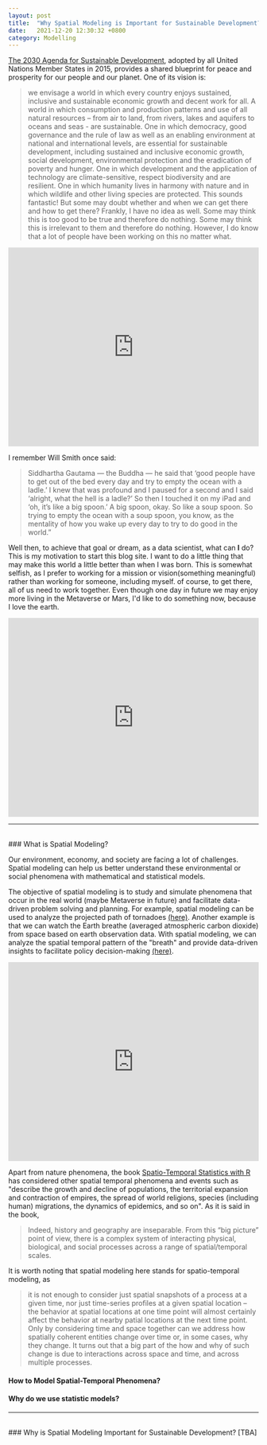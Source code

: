 ```yaml
---
layout: post
title:  "Why Spatial Modeling is Important for Sustainable Development?"
date:   2021-12-20 12:30:32 +0800
category: Modelling
---
```


[The 2030 Agenda for Sustainable Development](https://sdgs.un.org/2030agenda), adopted by all United Nations Member States in 2015,
provides a shared blueprint for peace and prosperity for our people and our planet. One of its vision is:
>we envisage a world in which every country enjoys sustained, inclusive and sustainable economic growth and decent work for all. A world in which consumption and production patterns and use of all natural resources – from air to land, from rivers, lakes and aquifers to oceans and seas - are sustainable. One in which democracy, good governance and the rule of law as well as an enabling environment at national and international levels, are essential for sustainable development, including sustained and inclusive economic growth, social development, environmental protection and the eradication of poverty and hunger. One in which development and the application of technology are climate-sensitive, respect biodiversity and are resilient. One in which humanity lives in harmony with nature and in which wildlife and other living species are protected. This sounds fantastic! But some may doubt whether and when we can get there and how to get there? Frankly, I have no idea as well. Some may think this is too good to be true and therefore do nothing. Some may think this is irrelevant to them and therefore do nothing. However, I do know that a lot of people have been working on this no matter what. 

<iframe width="100%" height="400" src="https://www.youtube.com/embed/A9iRBVEU72c" frameborder="0" allowfullscreen></iframe>

I remember Will Smith once said:
> Siddhartha Gautama — the Buddha — he said that ‘good people have to get out of the bed every day and try to empty the ocean with a ladle.’
> I knew that was profound and I paused for a second and I said ‘alright, what the hell is a ladle?’
> So then I touched it on my iPad and ‘oh, it’s like a big spoon.’
> A big spoon, okay. So like a soup spoon. So trying to empty the ocean with a soup spoon,
> you know, as the mentality of how you wake up every day to try to do good in the world.”

Well then, to achieve that goal or dream, as a data scientist, what can **I** do? This is my motivation to start this blog site. 
I want to do a little thing that may make this world a little better than when I was born. This is somewhat selfish, as 
I prefer to working for a mission or vision(something meaningful) rather than working for someone, including myself. 
of course, to get there, all of us need to work together. Even though one day in future we may enjoy more living in the Metaverse or Mars,
I'd like to do something now, because I love the earth.

<iframe width="100%" height="400" src="https://www.youtube.com/embed/pvuN_WvF1to" frameborder="0" allowfullscreen></iframe>

---
<br/>
### What is Spatial Modeling?

Our environment, economy, and society are facing a lot of challenges.
Spatial modeling can help us better understand these environmental or social phenomena with mathematical and statistical models. 

The objective of spatial modeling is to study and simulate phenomena that occur in the real world (maybe Metaverse in future)
and facilitate data-driven problem solving and planning. For example, spatial modeling can be used to
analyze the projected path of tornadoes [(here)](https://www.noaa.gov/news/december-2021-tornado-outbreak-explained).
Another example is that we can watch the Earth breathe (averaged atmospheric carbon dioxide) from space based on earth observation data.
With spatial modeling, we can analyze the spatial temporal pattern of the "breath" and provide data-driven
insights to facilitate policy decision-making [(here)](https://spacetimewithr.org/).

<iframe width="100%"  height="400" src="https://www.youtube.com/embed/NMbsszZ6zhc" frameborder="0" allowfullscreen></iframe>

Apart from nature phenomena, the book [Spatio-Temporal Statistics with R](https://spacetimewithr.org/Spatio-Temporal%20Statistics%20with%20R.pdf) has considered 
other spatial temporal phenomena and events such as "describe the growth and decline of populations,
the territorial expansion and contraction of empires, the spread of world religions,
species (including human) migrations, the dynamics of epidemics, and so on". As it is said in the book, 
> Indeed, history and geography are inseparable. From this “big picture” point of view,
> there is a complex system of interacting physical, biological, and social processes across a range of spatial/temporal scales.

It is worth noting that spatial modeling here stands for spatio-temporal modeling, as
> it is not enough to consider just spatial snapshots of a process at a given time, nor just time-series profiles at a given spatial location – the behavior at spatial locations at one time point will almost certainly affect the behavior at nearby patial locations at the next time point. Only by considering time and space together can we address how spatially coherent entities change over time or, in some cases, why they change. It turns out that a big part of the how and why of such change is due to interactions across space and time, and across multiple processes.


#### How to Model Spatial-Temporal Phenomena?

#### Why do we use statistic models?

---
<br/>
### Why is Spatial Modeling Important for Sustainable Development?
[TBA]
